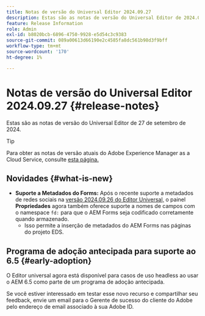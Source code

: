 ```yaml
---
title: Notas de versão do Universal Editor 2024.09.27
description: Estas são as notas de versão do Universal Editor de 2024.09.27.
feature: Release Information
role: Admin
exl-id: b8020bcb-6896-4750-9928-e5d54c3c9383
source-git-commit: 089a00613d66190e2c4585fa8dc561b98d3f9bff
workflow-type: tm+mt
source-wordcount: '170'
ht-degree: 1%

---
```


# Notas de versão do Universal Editor 2024.09.27 {#release-notes}

Estas são as notas de versão do Universal Editor de 27 de setembro de 2024.

>[!TIP]
>
>Para obter as notas de versão atuais do Adobe Experience Manager as a Cloud Service, consulte [esta página.](/help/release-notes/release-notes-cloud/release-notes-current.md)

## Novidades {#what-is-new}

* **Suporte a Metadados do Forms:** Após o recente suporte a metadados de redes sociais na [versão 2024.09.26 do Editor Universal,](/help/release-notes/universal-editor/2024/2024-09-26.md) o painel **Propriedades** agora também oferece suporte a nomes de campos com o namespace `fd:` para que o AEM Forms seja codificado corretamente quando armazenado.
   * Isso permite a inserção de metadados do AEM Forms nas páginas do projeto EDS.

## Programa de adoção antecipada para suporte ao 6.5 {#early-adoption}

O Editor universal agora está disponível para casos de uso headless ao usar o AEM 6.5 como parte de um programa de adoção antecipada.

Se você estiver interessado em testar esse novo recurso e compartilhar seu feedback, envie um email para o Gerente de sucesso do cliente do Adobe pelo endereço de email associado à sua Adobe ID.
